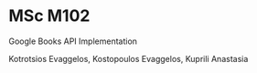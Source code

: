 # MSc M102
Google Books API Implementation

Kotrotsios Evaggelos, Kostopoulos Evaggelos, Kuprili Anastasia
